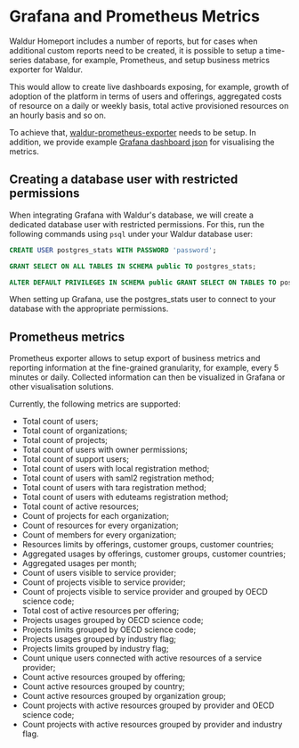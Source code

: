 # Grafana and Prometheus Metrics

Waldur Homeport includes a number of reports, but for cases when additional custom reports need to be created,
it is possible to setup a time-series database, for example, Prometheus, and setup business metrics exporter
for Waldur.

This would allow to create live dashboards exposing, for example, growth of adoption of the platform in terms
of users and offerings, aggregated costs of resource on a daily or weekly basis, total active provisioned resources
on an hourly basis and so on.

To achieve that, [waldur-prometheus-exporter](https://github.com/waldur/waldur-prometheus-exporter) needs to be setup.
In addition, we provide example [Grafana dashboard json](grafana-dashboard.json) for visualising the metrics.

## Creating a database user with restricted permissions

When integrating Grafana with Waldur's database, we will create a dedicated database user with restricted permissions. For this, run the following commands using `psql` under your Waldur database user:

```sql
CREATE USER postgres_stats WITH PASSWORD 'password';

GRANT SELECT ON ALL TABLES IN SCHEMA public TO postgres_stats;

ALTER DEFAULT PRIVILEGES IN SCHEMA public GRANT SELECT ON TABLES TO postgres_stats;

```

When setting up Grafana, use the postgres_stats user to connect to your database with the appropriate permissions.

## Prometheus metrics

Prometheus exporter allows to setup export of business metrics and reporting information at the fine-grained
granularity, for example, every 5 minutes or daily. Collected information can then be visualized in Grafana or
other visualisation solutions.

Currently, the following metrics are supported:

- Total count of users;
- Total count of organizations;
- Total count of projects;
- Total count of users with owner permissions;
- Total count of support users;
- Total count of users with local registration method;
- Total count of users with saml2 registration method;
- Total count of users with tara registration method;
- Total count of users with eduteams registration method;
- Total count of active resources;
- Count of projects for each organization;
- Count of resources for every organization;
- Count of members for every organization;
- Resources limits by offerings, customer groups, customer countries;
- Aggregated usages by offerings, customer groups, customer countries;
- Aggregated usages per month;
- Count of users visible to service provider;
- Count of projects visible to service provider;
- Count of projects visible to service provider and grouped by OECD science code;
- Total cost of active resources per offering;
- Projects usages grouped by OECD science code;
- Projects limits grouped by OECD science code;
- Projects usages grouped by industry flag;
- Projects limits grouped by industry flag;
- Count unique users connected with active resources of a service provider;
- Count active resources grouped by offering;
- Count active resources grouped by country;
- Count active resources grouped by organization group;
- Count projects with active resources grouped by provider and OECD science code;
- Count projects with active resources grouped by provider and industry flag.
